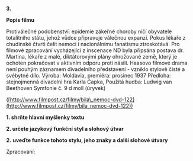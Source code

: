**3.**

**Popis filmu**

Protiválečné podobenství: epidemie zákeřné choroby ničí obyvatele totalitního státu, jehož vůdce připravuje válečnou expanzi. Pokus lékaře z chudinské čtvrti čelit nemoci i nacionálnímu fanatismu ztroskotává. Pro filmové zpracování vycházející z inscenace ND byla připsána postava dr. Martina, lékaře z malé, diktátorovými plány ohrožované země, který je ochoten pokračovat v aktivním odporu proti násilí. Haasovo filmové drama není pouhým záznamem divadelního představení - vzniklo stylově čisté a svébytné dílo. Výroba: Moldavia, premiéra: prosinec 1937 Předloha: stejnojmenná divadelní hra Karla Čapka, Použitá hudba: Ludwig van Beethoven Symfonie č. 9 d moll (úryvek)

([http://www.filmpost.cz/filmy/bila\_nemoc-dvd-122](http://www.filmpost.cz/filmy/bila_nemoc-dvd-122))

**1. shrňte hlavní myšlenky textu**

**2. určete jazykový funkční styl a slohový útvar**

**2.**  **uveďte funkce tohoto stylu, jeho znaky a další slohové útvary**

Zpracování:
